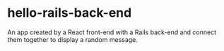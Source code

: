 # hello-rails-back-end
An app created by a React front-end with a Rails back-end and connect them together to display a random message.
